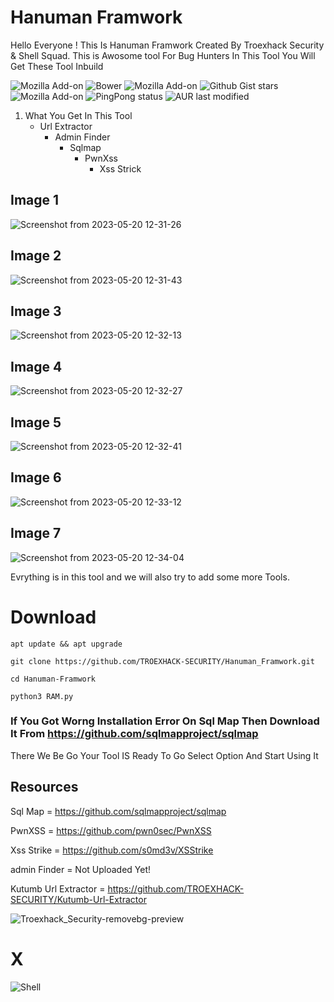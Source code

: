 # Hanuman Framwork

Hello Everyone ! This Is Hanuman Framwork Created By Troexhack Security & Shell Squad. This is Awosome tool For Bug Hunters In This Tool You Will Get These Tool Inbuild


![Mozilla Add-on](https://img.shields.io/amo/users/Trojan?style=plastic)   ![Bower](https://img.shields.io/bower/l/o?style=plastic)  ![Mozilla Add-on](https://img.shields.io/amo/stars/rat?style=plastic)  ![Github Gist stars](https://img.shields.io/github/gist/stars/47a4d00457a92aa426dbd48a18776322?style=social)   ![Mozilla Add-on](https://img.shields.io/amo/v/trojan?style=plastic)   ![PingPong status](https://img.shields.io/pingpong/status/sp_2e80bc00b6054faeb2b87e2464be337e)     ![AUR last modified](https://img.shields.io/aur/last-modified/google-chrome?style=plastic)   


1.   What You Get In This Tool
     - Url Extractor
       - Admin Finder
         - Sqlmap
           - PwnXss
             - Xss Strick 


## Image 1
![Screenshot from 2023-05-20 12-31-26](https://github.com/TROEXHACK-SECURITY/Hanuman_Framwork/assets/85324003/169f7646-0cf5-4110-8b8b-a5ddc832a686)

## Image 2
![Screenshot from 2023-05-20 12-31-43](https://github.com/TROEXHACK-SECURITY/Hanuman_Framwork/assets/85324003/fbb25615-573a-4414-9487-82d0df927d87)

## Image 3
![Screenshot from 2023-05-20 12-32-13](https://github.com/TROEXHACK-SECURITY/Hanuman_Framwork/assets/85324003/ce3c93d0-a7b5-4897-b42f-cb186de2e46f)

## Image 4
![Screenshot from 2023-05-20 12-32-27](https://github.com/TROEXHACK-SECURITY/Hanuman_Framwork/assets/85324003/2cb48205-2237-41e3-88e5-271a052e3e3f)

## Image 5
![Screenshot from 2023-05-20 12-32-41](https://github.com/TROEXHACK-SECURITY/Hanuman_Framwork/assets/85324003/586ca932-98e1-4020-bf02-91c278a53b73)

## Image 6
![Screenshot from 2023-05-20 12-33-12](https://github.com/TROEXHACK-SECURITY/Hanuman_Framwork/assets/85324003/7a3ffbbf-30de-4d41-9b94-2630e3361116)

## Image 7
![Screenshot from 2023-05-20 12-34-04](https://github.com/TROEXHACK-SECURITY/Hanuman_Framwork/assets/85324003/1cd3a26c-e15d-4fea-9d0c-c5192f985fb5)

Evrything is in this tool and we will also try to add some more Tools.

# Download 
`apt update && apt upgrade`

`git clone https://github.com/TROEXHACK-SECURITY/Hanuman_Framwork.git`

`cd Hanuman-Framwork`

`python3 RAM.py`

### If You Got Worng Installation Error On Sql Map Then Download It From https://github.com/sqlmapproject/sqlmap

There We Be Go Your Tool IS Ready To Go Select Option And Start Using It

## Resources

Sql Map = https://github.com/sqlmapproject/sqlmap

PwnXSS = https://github.com/pwn0sec/PwnXSS

Xss Strike = https://github.com/s0md3v/XSStrike

admin Finder = Not Uploaded Yet!

Kutumb Url Extractor = https://github.com/TROEXHACK-SECURITY/Kutumb-Url-Extractor

![Troexhack_Security-removebg-preview](https://github.com/TROEXHACK-SECURITY/Hanuman_Framwork/assets/85324003/d05da3f5-39a9-48e8-8c06-61c41cb9c685) 
# X
![Shell](https://github.com/TROEXHACK-SECURITY/Hanuman-Framwork/assets/85324003/135e6815-f0a4-4385-a8dc-69ddbbfa8008)

